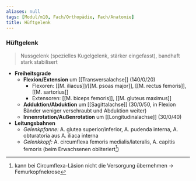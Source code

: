 ```yaml
---
aliases: null
tags: [Modul/m10, Fach/Orthopädie, Fach/Anatomie]
title: Hüftgelenk
---
```

### Hüftgelenk
> Nussgelenk (spezielles Kugelgelenk, stärker eingefasst), bandhaft stark stabilisert
- **Freiheitsgrade**
	- **Flexion/Extension** um [[Transversalachse]] (140/0/20)
		- Flexoren: [[M. iliacus]]/[[M. psoas major]], [[M. rectus femoris]], [[M. sartorius]]
		- Extensoren: [[M. biceps femoris]], [[M. gluteus maximus]]
	- **Adduktion/Abduktion** um [[Sagittalachse]] (30/0/50, in Flexion Bänder weniger verschraubt und Abduktion weiter)
	- **Innenrotation/Außenrotation** um [[Longitudinalachse]] (30/0/40)
- **Leitungsbahnen**
	- *Gelenkpfanne:* A. glutea superior/inferior, A. pudenda interna, A. obturatoria aus A. iliaca interna
	- *Gelenkkopf:* A. circumflexa femoris medialis/lateralis, A. capitis femoris (beim Erwachsenen obliteriert[^1])

[^1]: kann bei Circumflexa-Läsion nicht die Versorgung übernehmen → Femurkopfnekrose